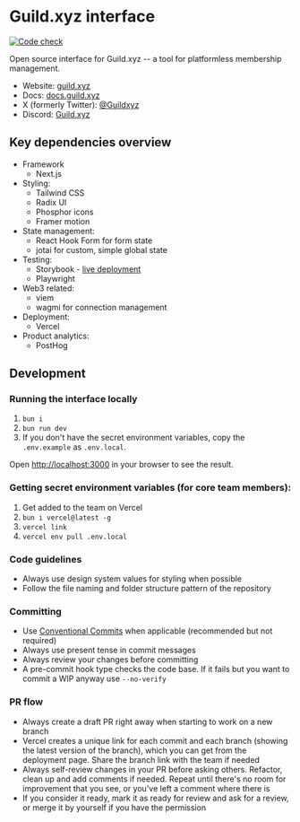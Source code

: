 # Guild.xyz interface

[![Code check](https://github.com/guildxyz/guild.xyz/actions/workflows/code-check.yml/badge.svg)](https://github.com/guildxyz/guild.xyz/actions/workflows/code-check.yml)

Open source interface for Guild.xyz -- a tool for platformless membership management.

- Website: [guild.xyz](https://guild.xyz)
- Docs: [docs.guild.xyz](https://docs.guild.xyz/)
- X (formerly Twitter): [@Guildxyz](https://x.com/guildxyz)
- Discord: [Guild.xyz](https://discord.gg/KUkghUdk2G)

## Key dependencies overview

- Framework
  - Next.js
- Styling:
  - Tailwind CSS
  - Radix UI
  - Phosphor icons
  - Framer motion
- State management:
  - React Hook Form for form state
  - jotai for custom, simple global state
- Testing:
  - Storybook - [live deployment](https://guildxyz.github.io/guild.xyz)
  - Playwright
- Web3 related:
  - viem
  - wagmi for connection management
- Deployment:
  - Vercel
- Product analytics:
  - PostHog

## Development

### Running the interface locally

1. `bun i`
2. `bun run dev`
3. If you don't have the secret environment variables, copy the `.env.example` as `.env.local`.

Open [http://localhost:3000](http://localhost:3000) in your browser to see the result.

### Getting secret environment variables (for core team members):

1. Get added to the team on Vercel
1. `bun i vercel@latest -g`
1. `vercel link`
1. `vercel env pull .env.local`

### Code guidelines

- Always use design system values for styling when possible
- Follow the file naming and folder structure pattern of the repository

### Committing

- Use [Conventional Commits](https://www.conventionalcommits.org/en/v1.0.0/) when applicable (recommended but not required)
- Always use present tense in commit messages
- Always review your changes before committing
- A pre-commit hook type checks the code base. If it fails but you want to commit a WIP anyway use `--no-verify`

### PR flow

- Always create a draft PR right away when starting to work on a new branch
- Vercel creates a unique link for each commit and each branch (showing the latest version of the branch), which you can get from the deployment page. Share the branch link with the team if needed
- Always self-review changes in your PR before asking others. Refactor, clean up and add comments if needed. Repeat until there's no room for improvement that you see, or you've left a comment where there is
- If you consider it ready, mark it as ready for review and ask for a review, or merge it by yourself if you have the permission
